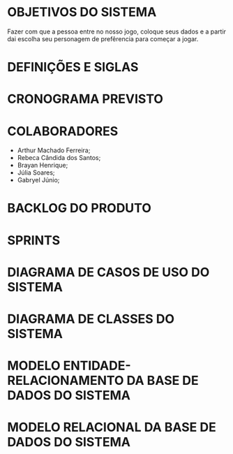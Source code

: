 # OBJETIVOS DO SISTEMA
Fazer com que a pessoa entre no nosso jogo, coloque seus dados e a partir dai escolha seu personagem de prefêrencia para começar a jogar.
# DEFINIÇÕES E SIGLAS
# CRONOGRAMA PREVISTO
# COLABORADORES
- Arthur Machado Ferreira;
- Rebeca Cândida dos Santos;
- Brayan Henrique;
- Júlia Soares;
- Gabryel Júnio;
# BACKLOG DO PRODUTO
# SPRINTS
# DIAGRAMA DE CASOS DE USO DO SISTEMA 
# DIAGRAMA DE CLASSES DO SISTEMA
# MODELO ENTIDADE-RELACIONAMENTO DA BASE DE DADOS DO SISTEMA
# MODELO RELACIONAL DA BASE DE DADOS DO SISTEMA
